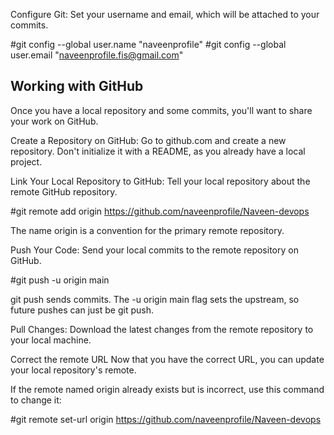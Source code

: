 Configure Git: Set your username and email, which will be attached to your commits.

#git config --global user.name "naveenprofile"
#git config --global user.email "naveenprofile.fis@gmail.com"


Working with GitHub 
-------------------
Once you have a local repository and some commits, you'll want to share your work on GitHub.

Create a Repository on GitHub: Go to github.com and create a new repository. Don't initialize it with a README, as you already have a local project.

Link Your Local Repository to GitHub: Tell your local repository about the remote GitHub repository.

#git remote add origin https://github.com/naveenprofile/Naveen-devops


The name origin is a convention for the primary remote repository.

Push Your Code: Send your local commits to the remote repository on GitHub.

#git push -u origin main

git push sends commits. The -u origin main flag sets the upstream, so future pushes can just be git push.

Pull Changes: Download the latest changes from the remote repository to your local machine.


Correct the remote URL
Now that you have the correct URL, you can update your local repository's remote.

If the remote named origin already exists but is incorrect, use this command to change it:

#git remote set-url origin https://github.com/naveenprofile/Naveen-devops
